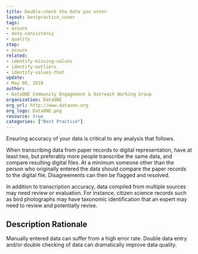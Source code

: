 ```yaml
---
title: Double-check the data you enter
layout: bestpractice_cover
tags:
- assure
- data consistency
- quality
step:
- assure
related:
- identify-missing-values
- identify-outliers
- identify-values-that
update:
- May 08, 2018
author:
- DataONE Community Engagement & Outreach Working Group
organization: DataONE
org_url: http://www.dataone.org
org_logo: DataONE.png
resource: true
categories: ["Best Practice"]
---
```




Ensuring accuracy of your data is critical to any analysis that follows.

When transcribing data from paper records to digital representation, have at least two, but preferably more people transcribe the same data, and compare resulting digital files. At a minimum someone other than the person who originally entered the data should compare the paper records to the digital file. Disagreements can then be flagged and resolved.

In addition to transcription accuracy, data compiled from multiple sources may need review or evaluation. For instance, citizen science records such as bird photographs may have taxonomic identification that an expert may need to review and potentially revise.

## Description Rationale

Manually entered data can suffer from a high error rate. Double data entry and/or double checking of data can dramatically improve data quality.

